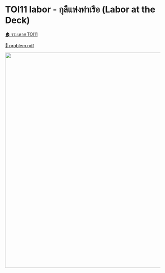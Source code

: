 <!-- @codegen_problem begin -->
# TOI11 labor - กุลีแห่งท่าเรือ (Labor at the Deck)

[🏠 รวมเฉลย TOI11](../)

[💎 problem.pdf](./toi11_labor.pdf)

<img width="700" src="https://github.com/krist7599555/toi/assets/19445033/80c80822-7583-4bcd-a705-dae3eacdee85" />
<!-- @codegen_problem end -->
